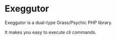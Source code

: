 # Exeggutor

Exeggutor is a dual-type Grass/Psychic PHP library.

It makes you easy to execute cli commands.
